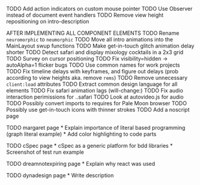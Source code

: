 TODO Add action indicators on custom mouse pointer
TODO Use Observer instead of document event handlers
TODO Remove view height repositioning on intro-description

AFTER IMPLEMENTING ALL COMPONENT ELEMENTS
TODO Rename `neuromorphic` to `neumorphic`
TODO Move all intro animations into the MainLayout swup functions
TODO Make get-in-touch glitch animation delay shorter
TODO Detect safari and display mixology cocktails in a 2x3 grid
TODO Survey on cursor positioning
TODO Fix visibility=hidden -> autoAlpha=1 flicker bugs
TODO Use common names for work projects
TODO Fix timeline delays with keyframes, and figure out delays (prob according to view heights aka. remove `rems`)
TODO Remove unnecessary `client:load` attributes
TODO Extract common design language for all elements
TODO Fix safari animation lags (will-change:)
TODO Fix audio interaction perimissions for ..safari
TODO Look at autovideo.js for audio
TODO Possibly convert imports to requires for Pale Moon browser
TODO Possibly use get-in-touch icons with thinner strokes
TODO Add a noscript page

TODO margaret page
    * Explain importance of literal based programming (graph literal example)
    * Add color highlighting to code parts

TODO cSpec page
    * cSpec as a generic platform for bdd libraries
    * Screenshot of test run example

TODO dreamnotexpiring page
    * Explain why react was used

TODO dynadesign page
    * Write description
